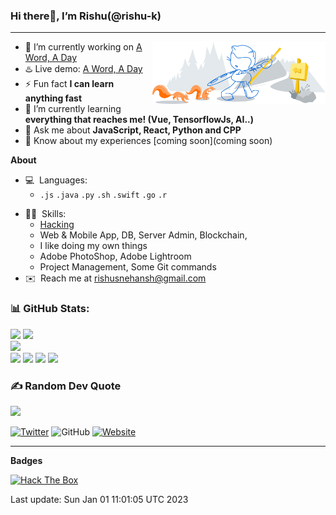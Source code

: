 <!-- START OF README -->
### Hi there👋, I’m Rishu(@rishu-k)
---

<a href="https://github.com/rishu-k"><img width="55%" align="right" alt="Github Artwork" src="https://raw.githubusercontent.com/rishu-k/rishu-k/master/assets/git-header.svg"/></a>

<!-- <h4>I like doing my own things.</h4> -->

- 🔭 I’m currently working on [A Word, A Day](https://github.com/rishu-k/recap)
- ♨️ Live demo: [A Word, A Day](https://awordaday.vercel.app/)
- ⚡ Fun fact **I can learn anything fast**
- 🌱 I’m currently learning **everything that reaches me! (Vue, TensorflowJs, AI..)**
- 💬 Ask me about **JavaScript, React, Python and CPP**
-  📄 Know about my experiences [coming soon](coming soon)

**About**
<!-- 
- Known languages:
  - 🇷🇴 Hindi
  - 🇬🇧 English
 -->
- 💻 ​ ​Languages: 
  -  `.js` `.java` `.py` `.sh` `.swift` `.go` `.r`
<!-- 
![JavaScript](https://img.shields.io/badge/javascript-%23323330.svg?style=for-the-badge&logo=javascript&logoColor=%23F7DF1E) 
![CSS3](https://img.shields.io/badge/css3-%231572B6.svg?style=for-the-badge&logo=css3&logoColor=white) 
![HTML5](https://img.shields.io/badge/html5-%23E34F26.svg?style=for-the-badge&logo=html5&logoColor=white) 
![React](https://img.shields.io/badge/react-%2320232a.svg?style=for-the-badge&logo=react&logoColor=%2361DAFB)
![TypeScript](https://img.shields.io/badge/typescript-%23007ACC.svg?style=for-the-badge&logo=typescript&logoColor=white) 
![Firebase](https://img.shields.io/badge/firebase-%23039BE5.svg?style=for-the-badge&logo=firebase)
 -->


- 👨‍💻 ​ ​Skills: 
  - [Hacking](http://www.hackthebox.eu/badge/image/16311)
  - Web & Mobile App, DB, Server Admin, Blockchain, 
  - I like doing my own things
  - Adobe PhotoShop, Adobe Lightroom
  - Project Management, Some Git commands
- ✉️ ​ ​Reach me at rishusnehansh@gmail.com
<!-- - 🔗  ​ ​Or more at [www.rishusnehansh.com](https://www.rishusnehansh.com) -->
### 📊 GitHub Stats:

![](http://github-readme-summary-cards.vercel.app/api/cards/profile-details?username=rishu-k&theme=github_dark) 
![](https://github-readme-stats.vercel.app/api?username=rishu-k&theme=react&hide_border=false&include_all_commits=false&count_private=false)<br/>
![](https://github-readme-streak-stats.herokuapp.com/?user=rishu-k&theme=react&hide_border=false)<br/>
![](http://github-profile-summary-cards.vercel.app/api/cards/repos-per-language?username=rishu-k&theme=github_dark)
![](http://github-profile-summary-cards.vercel.app/api/cards/most-commit-language?username=rishu-k&theme=github_dark)
![](http://github-profile-summary-cards.vercel.app/api/cards/stats?username=rishu-k&theme=github_dark)
![](http://github-profile-summary-cards.vercel.app/api/cards/productive-time?username=rishu-k&theme=github_dark&utcOffset=3)


### ✍️ Random Dev Quote
![](https://quotes-github-readme.vercel.app/api?type=horizontal&theme=tokyonight)


[![Twitter](https://img.shields.io/badge/Instagram-Follow-1c1c1c?style=for-the-badge&logo=instagram)](https://instagram.com/igx_chauhan)
![GitHub](https://img.shields.io/github/followers/rish-k?color=1c1c1c&label=follow&logo=github&style=for-the-badge)
[![Website](https://img.shields.io/badge/Portfolio-Visit-1c1c1c?style=for-the-badge)](https://rishu-k.github.io/Links/)


---

**Badges**

<a href="https://www.hackthebox.eu/profile/16311"><img height="58" src="http://www.hackthebox.eu/badge/image/16311" alt="Hack The Box" title="Hack The Box"></a>

<!-- START OF DYNAMIC CONTENT -->
Last update: Sun Jan 01 11:01:05 UTC 2023
<!-- END OF DYNAMIC CONTENT -->
<!-- END OF README -->
